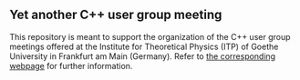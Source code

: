 ## Yet another C++ user group meeting

This repository is meant to support the organization of the C++ user group meetings offered at the Institute for Theoretical Physics (ITP) of Goethe University in Frankfurt am Main (Germany).
Refer to [the corresponding webpage](https://axelkrypton.github.io/Cpp-user-group-meeting/) for further information.